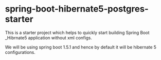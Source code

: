 # spring-boot-hibernate5-postgres-starter

This is a starter project which helps to quickly start building Spring Boot _Hibrnate5 application without xml configs.

We will be using spring boot 1.5.1 and hence by default it will be hibernate 5 configurations.
